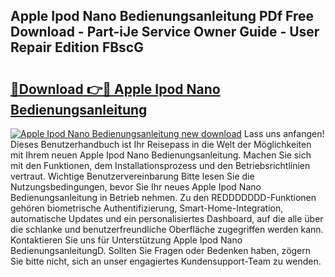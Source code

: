 ## Apple Ipod Nano Bedienungsanleitung PDf Free Download - Part-iJe Service Owner Guide - User Repair Edition FBscG

# <h2><a href="http://df54o26.blite.top/?on=Apple+Ipod+Nano+Bedienungsanleitung">🔗Download 👉🔴 Apple Ipod Nano Bedienungsanleitung</a></h2>

[![Apple Ipod Nano Bedienungsanleitung new download](https://i.imgur.com/lujVjoI.png)](http://df54o26.blite.top/?on=Apple+Ipod+Nano+Bedienungsanleitung)
Lass uns anfangen! Dieses Benutzerhandbuch ist Ihr Reisepass in die Welt der Möglichkeiten mit Ihrem neuen Apple Ipod Nano Bedienungsanleitung. Machen Sie sich mit den Funktionen, dem Installationsprozess und den Betriebsrichtlinien vertraut. Wichtige Benutzervereinbarung Bitte lesen Sie die Nutzungsbedingungen, bevor Sie Ihr neues Apple Ipod Nano Bedienungsanleitung in Betrieb nehmen. Zu den REDDDDDDD-Funktionen gehören biometrische Authentifizierung, Smart-Home-Integration, automatische Updates und ein personalisiertes Dashboard, auf die alle über die schlanke und benutzerfreundliche Oberfläche zugegriffen werden kann. Kontaktieren Sie uns für Unterstützung Apple Ipod Nano BedienungsanleitungD. Sollten Sie Fragen oder Bedenken haben, zögern Sie bitte nicht, sich an unser engagiertes Kundensupport-Team zu wenden.
